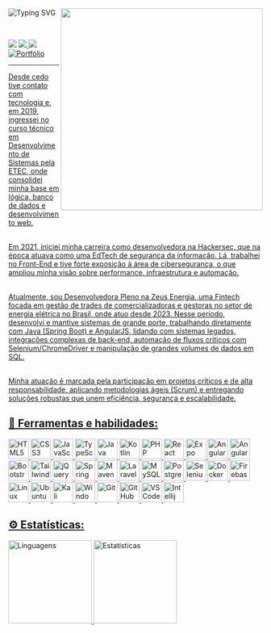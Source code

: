 <div>

<img src="https://readme-typing-svg.demolab.com?font=Press+Start+2P&size=15&duration=3000&pause=460&color=FFFFFF&width=540&height=50&lines=Emily+'catmiih'+Leme;Desenvolvedora+Fullstack+Java" alt="Typing SVG" align="left"/>

<img src="https://i.pinimg.com/originals/43/3a/88/433a885903b5e6b6b9b5edf681169882.gif" width="400px" align="right"/>

</div>

<br><br>
<p align="left>
  
  <a href="https://www.linkedin.com/in/emily-leme" target="_blank" alt="Linkedin">
    <img src="https://img.shields.io/badge/-Linkedin-0e76a8?style=for-the-badge&logo=ghost&logoColor=white" />
  </a>
  
  <a href="mailto:emilyleme.dev@gmail.com" target="_blank" alt="Gmail">
    <img src="https://img.shields.io/badge/-Gmail-cc3838?style=for-the-badge&logo=Gmail&logoColor=white" />
  </a>

  <a href="https://discordapp.com/users/SEU_ID" target="_blank" alt="Discord">
    <img src="https://img.shields.io/badge/-Discord-5865F2?style=for-the-badge&logo=discord&logoColor=white" />
  </a>

  <a href="https://catmiih.github.io/Portfolio" target="_blank" alt="Portfólio">
    <img
      src="https://img.shields.io/badge/-Portf%C3%B3lio-c3829e?style=for-the-badge&logo=instatus&logoColor=white"
      alt="Portfólio"
    />
  
</p>
<hr>
<p align="left">
Desde cedo tive contato com tecnologia e, em 2019, ingressei no curso técnico em Desenvolvimento de Sistemas pela ETEC, onde consolidei minha base em lógica, banco de dados e desenvolvimento web. </br></br>

Em 2021, iniciei minha carreira como desenvolvedora na Hackersec, que na época atuava como uma EdTech de segurança da informação. Lá, trabalhei no Front-End e tive forte exposição à área de cibersegurança, o que ampliou minha visão sobre performance, infraestrutura e automação.</br></br>

Atualmente, sou Desenvolvedora Pleno na Zeus Energia, uma Fintech focada em gestão de trades de comercializadoras e gestoras no setor de energia elétrica no Brasil, onde atuo desde 2023. Nesse período, desenvolvi e mantive sistemas de grande porte, trabalhando diretamente com Java (Spring Boot) e AngularJS, lidando com sistemas legados, integrações complexas de back-end, automação de fluxos críticos com Selenium/ChromeDriver e manipulação de grandes volumes de dados em SQL.</br></br>

Minha atuação é marcada pela participação em projetos críticos e de alta responsabilidade, aplicando metodologias ágeis (Scrum) e entregando soluções robustas que unem eficiência, segurança e escalabilidade.</br>
</p>

<h2 align="left">
  🚀 Ferramentas e habilidades:
</h2>

<div>
  <img height="40" title="HTML5" src="https://cdn.jsdelivr.net/gh/devicons/devicon/icons/html5/html5-original.svg"/>
  <img height="40" title="CSS3" src="https://cdn.jsdelivr.net/gh/devicons/devicon/icons/css3/css3-original.svg"/>
  <img height="40" title="JavaScript" src="https://cdn.jsdelivr.net/gh/devicons/devicon/icons/javascript/javascript-original.svg"/>
  <img height="40" title="TypeScript" src="https://cdn.jsdelivr.net/gh/devicons/devicon/icons/typescript/typescript-original.svg"/>
  <img height="40" title="Java" src="https://cdn.jsdelivr.net/gh/devicons/devicon/icons/java/java-original.svg"/>
  <img height="40" title="Kotlin" src="https://cdn.jsdelivr.net/gh/devicons/devicon/icons/kotlin/kotlin-original.svg"/>
  <img height="40" title="PHP" src="https://cdn.jsdelivr.net/gh/devicons/devicon/icons/php/php-original.svg"/>
  <img height="40" title="React" src="https://cdn.jsdelivr.net/gh/devicons/devicon/icons/react/react-original.svg"/>
  <img height="40" title="Expo (React Native)" src="https://cdn.jsdelivr.net/gh/devicons/devicon/icons/expo/expo-original.svg"/>
  <img height="40" title="Angular" src="https://cdn.jsdelivr.net/gh/devicons/devicon/icons/angular/angular-original.svg"/>
  <img height="40" title="AngularJS" src="https://cdn.jsdelivr.net/gh/devicons/devicon/icons/angularjs/angularjs-original.svg"/>
  <img height="40" title="Bootstrap" src="https://cdn.jsdelivr.net/gh/devicons/devicon/icons/bootstrap/bootstrap-original.svg"/>
  <img height="40" title="Tailwind CSS" src="https://cdn.jsdelivr.net/gh/devicons/devicon/icons/tailwindcss/tailwindcss-original.svg"/>
  <img height="40" title="jQuery" src="https://cdn.jsdelivr.net/gh/devicons/devicon/icons/jquery/jquery-original.svg"/>
  <img height="40" title="Spring" src="https://cdn.jsdelivr.net/gh/devicons/devicon/icons/spring/spring-original.svg"/>
  <img height="40" title="Maven" src="https://cdn.jsdelivr.net/gh/devicons/devicon/icons/maven/maven-original.svg"/>
  <img height="40" title="Laravel" src="https://cdn.jsdelivr.net/gh/devicons/devicon/icons/laravel/laravel-original.svg"/>
  <img height="40" title="MySQL" src="https://cdn.jsdelivr.net/gh/devicons/devicon/icons/mysql/mysql-original.svg"/>
  <img height="40" title="PostgreSQL" src="https://cdn.jsdelivr.net/gh/devicons/devicon/icons/postgresql/postgresql-original.svg"/>
  <img height="40" title="Selenium" src="https://cdn.jsdelivr.net/gh/devicons/devicon/icons/selenium/selenium-original.svg"/>
  <img height="40" title="Docker" src="https://cdn.jsdelivr.net/gh/devicons/devicon/icons/docker/docker-original.svg"/>
  <img height="40" title="Firebase" src="https://cdn.jsdelivr.net/gh/devicons/devicon/icons/firebase/firebase-plain.svg"/>
  <img height="40" title="Linux" src="https://cdn.jsdelivr.net/gh/devicons/devicon/icons/linux/linux-original.svg"/>
  <img height="40" title="Ubuntu" src="https://www.vectorlogo.zone/logos/ubuntu/ubuntu-icon.svg"/>
  <img height="40" title="Kali Linux" src="https://github.com/PapirusDevelopmentTeam/papirus-icon-theme/blob/master/Papirus/64x64/apps/distributor-logo-kali-linux.svg"/>
  <img height="40" title="Windows" src="https://cdn.jsdelivr.net/gh/devicons/devicon/icons/windows8/windows8-original.svg"/>
  <img height="40" title="Git" src="https://cdn.jsdelivr.net/gh/devicons/devicon/icons/git/git-original.svg"/>
  <img height="40" title="GitHub" src="https://cdn.jsdelivr.net/gh/devicons/devicon/icons/github/github-original.svg"/>
  <img height="40" title="VS Code" src="https://cdn.jsdelivr.net/gh/devicons/devicon/icons/vscode/vscode-original.svg"/>  
  <img height="40" title="Intellij" src="https://github.com/gilbarbara/logos/blob/main/logos/intellij-idea.svg"/>    
</div>

</hr>

<h2>⚙️ Estatísticas:</h2>

<div align="left">

  <p>
    <img
      height="165"
      src="https://github-readme-stats.vercel.app/api/top-langs/?username=catmiih&langs_count=8&show_icons=true&theme=transparent&layout=compact"
      alt="Linguagens"
    />
    <img
      height="165"
      src="https://github-readme-stats.vercel.app/api?username=catmiih&show_icons=true&theme=transparent"
      alt="Estatísticas"
    />
  </p>

</div>

